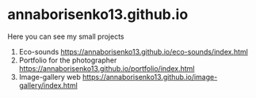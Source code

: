 # annaborisenko13.github.io
Here you can see my small projects

1. Eco-sounds https://annaborisenko13.github.io/eco-sounds/index.html
2. Portfolio for the photographer https://annaborisenko13.github.io/portfolio/index.html
3. Image-gallery web https://annaborisenko13.github.io/image-gallery/index.html
